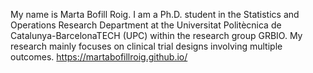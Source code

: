 
My name is Marta Bofill Roig. I am a Ph.D. student in the Statistics and Operations Research Department at the Universitat Politècnica de Catalunya-BarcelonaTECH (UPC) within the research group GRBIO. My research mainly focuses on clinical trial designs involving multiple outcomes.
https://martabofillroig.github.io/     
